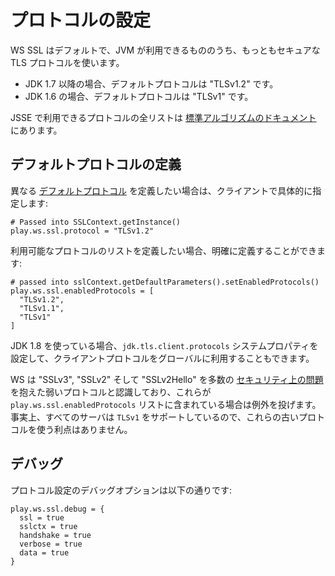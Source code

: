 <!--- Copyright (C) 2009-2015 Typesafe Inc. <http://www.typesafe.com> -->
<!--
# Configuring Protocols
-->
# プロトコルの設定

<!--
By default, WS SSL will use the most secure version of the TLS protocol available in the JVM.
-->
WS SSL はデフォルトで、JVM が利用できるもののうち、もっともセキュアな TLS プロトコルを使います。

<!--
* On JDK 1.7 and later, the default protocol is "TLSv1.2".
* On JDK 1.6, the default protocol is "TLSv1".
-->
* JDK 1.7 以降の場合、デフォルトプロトコルは "TLSv1.2" です。
* JDK 1.6 の場合、デフォルトプロトコルは "TLSv1" です。

<!--
The full protocol list in JSSE is available in the [Standard Algorithm Name Documentation](https://docs.oracle.com/javase/8/docs/technotes/guides/security/StandardNames.html#jssenames).
-->
JSSE で利用できるプロトコルの全リストは [標準アルゴリズムのドキュメント](https://docs.oracle.com/javase/8/docs/technotes/guides/security/StandardNames.html#jssenames) にあります。

<!--
## Defining the default protocol
-->
## デフォルトプロトコルの定義

<!--
If you want to define a different [default protocol](https://docs.oracle.com/javase/8/docs/api/javax/net/ssl/SSLContext.html#getInstance\(java.lang.String\)), you can set it specifically in the client:
-->
異なる [デフォルトプロトコル](https://docs.oracle.com/javase/jp/8/docs/api/javax/net/ssl/SSLContext.html#getInstance\(java.lang.String\)) を定義したい場合は、クライアントで具体的に指定します:

```
# Passed into SSLContext.getInstance()
play.ws.ssl.protocol = "TLSv1.2"
```

<!--
If you want to define the list of enabled protocols, you can do so explicitly:
-->
利用可能なプロトコルのリストを定義したい場合、明確に定義することができます:

```
# passed into sslContext.getDefaultParameters().setEnabledProtocols()
play.ws.ssl.enabledProtocols = [
  "TLSv1.2",
  "TLSv1.1",
  "TLSv1"
]
```

<!--
If you are on JDK 1.8, you can also set the `jdk.tls.client.protocols` system property to enable client protocols globally.
-->
JDK 1.8 を使っている場合、`jdk.tls.client.protocols` システムプロパティを設定して、クライアントプロトコルをグローバルに利用することもできます。

<!--
WS recognizes "SSLv3", "SSLv2" and "SSLv2Hello" as weak protocols with a number of [security issues](https://www.schneier.com/paper-ssl.pdf), and will throw an exception if they are in the `play.ws.ssl.enabledProtocols` list.  Virtually all servers support `TLSv1`, so there is no advantage in using these older protocols.
-->
WS は "SSLv3", "SSLv2" そして "SSLv2Hello" を多数の [セキュリティ上の問題](https://www.schneier.com/paper-ssl.pdf) を抱えた弱いプロトコルと認識しており、これらが `play.ws.ssl.enabledProtocols` リストに含まれている場合は例外を投げます。事実上、すべてのサーバは `TLSv1` をサポートしているので、これらの古いプロトコルを使う利点はありません。

<!--
## Debugging
-->
## デバッグ

<!--
The debug options for configuring protocol are:
-->
プロトコル設定のデバッグオプションは以下の通りです:

```
play.ws.ssl.debug = {
  ssl = true
  sslctx = true
  handshake = true
  verbose = true
  data = true
}
```
